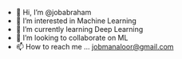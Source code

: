 - 👋 Hi, I’m @jobabraham
- 👀 I’m interested in  Machine Learning
- 🌱 I’m currently learning Deep Learning
- 💞️ I’m looking to collaborate on ML
- 📫 How to reach me ... jobmanaloor@gmail.com

<!---
jobabraham/jobabraham is a ✨ special ✨ repository because its `README.md` (this file) appears on your GitHub profile.
You can click the Preview link to take a look at your changes.
--->
